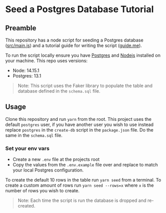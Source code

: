 # Seed a Postgres Database Tutorial

## Preamble

This repository has a node script for seeding a Postgres database ([src/main.js](src/main.js)) and a tutorial guide for writing the script ([guide.me](./guide.me)).

To run the script locally ensure you have [Postgres](https://www.postgresql.org/download/) and [Nodejs](https://nodejs.org/en/download/) installed on your machine. This repo uses versions:

- Node: 14.15.1
- Postgres: 13.1

> Note: This script uses the Faker library to populate the table and database defined in the `schema.sql` file. 

## Usage

Clone this repository and run `yarn` from the root. This project uses the default `postgres` user, if you have another user you wish to use instead replace `postgres` in the `create-db` script in the `package.json` file. Do the same in the `schema.sql` file.

### Set your env vars

- Create a new `.env` file at the projects root
- Copy the values from the `.env.example` file over and replace to match your local Postgres configuration.

To create the default 10 rows in the table run `yarn seed` from a terminal. To create a custom amount of rows run `yarn seed --rows=x` where `x` is the number of rows you wish to create.

> Note: Each time the script is run the database is dropped and re-created.
